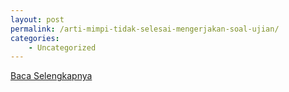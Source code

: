```yaml
---
layout: post
permalink: /arti-mimpi-tidak-selesai-mengerjakan-soal-ujian/
categories:
    - Uncategorized
---
```


[Baca Selengkapnya](/02)